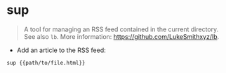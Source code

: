 # sup

> A tool for managing an RSS feed contained in the current directory. See also `lb`.
> More information: <https://github.com/LukeSmithxyz/lb>.

- Add an article to the RSS feed:

`sup {{path/to/file.html}}`
